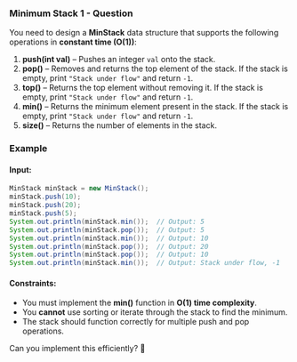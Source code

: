 ### **Minimum Stack 1 - Question**  

You need to design a **MinStack** data structure that supports the following operations in **constant time (O(1))**:  

1. **push(int val)** – Pushes an integer `val` onto the stack.  
2. **pop()** – Removes and returns the top element of the stack. If the stack is empty, print `"Stack under flow"` and return `-1`.  
3. **top()** – Returns the top element without removing it. If the stack is empty, print `"Stack under flow"` and return `-1`.  
4. **min()** – Returns the minimum element present in the stack. If the stack is empty, print `"Stack under flow"` and return `-1`.  
5. **size()** – Returns the number of elements in the stack.  

### **Example**  

#### **Input:**
```java
MinStack minStack = new MinStack();
minStack.push(10);
minStack.push(20);
minStack.push(5);
System.out.println(minStack.min());  // Output: 5
System.out.println(minStack.pop());  // Output: 5
System.out.println(minStack.min());  // Output: 10
System.out.println(minStack.pop());  // Output: 20
System.out.println(minStack.pop());  // Output: 10
System.out.println(minStack.min());  // Output: Stack under flow, -1
```

#### **Constraints:**  
- You must implement the **min()** function in **O(1) time complexity**.  
- You **cannot** use sorting or iterate through the stack to find the minimum.  
- The stack should function correctly for multiple push and pop operations.  

Can you implement this efficiently? 🚀
